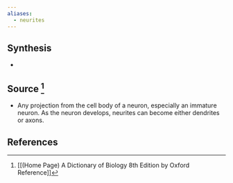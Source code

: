 ```yaml
---
aliases:
  - neurites
---
```

## Synthesis
- 
## Source [^1]
- Any projection from the cell body of a neuron, especially an immature neuron. As the neuron develops, neurites can become either dendrites or axons.
## References

[^1]: [[(Home Page) A Dictionary of Biology 8th Edition by Oxford Reference]]